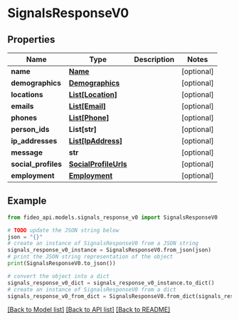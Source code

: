 # SignalsResponseV0


## Properties

Name | Type | Description | Notes
------------ | ------------- | ------------- | -------------
**name** | [**Name**](Name.md) |  | [optional] 
**demographics** | [**Demographics**](Demographics.md) |  | [optional] 
**locations** | [**List[Location]**](Location.md) |  | [optional] 
**emails** | [**List[Email]**](Email.md) |  | [optional] 
**phones** | [**List[Phone]**](Phone.md) |  | [optional] 
**person_ids** | **List[str]** |  | [optional] 
**ip_addresses** | [**List[IpAddress]**](IpAddress.md) |  | [optional] 
**message** | **str** |  | [optional] 
**social_profiles** | [**SocialProfileUrls**](SocialProfileUrls.md) |  | [optional] 
**employment** | [**Employment**](Employment.md) |  | [optional] 

## Example

```python
from fideo_api.models.signals_response_v0 import SignalsResponseV0

# TODO update the JSON string below
json = "{}"
# create an instance of SignalsResponseV0 from a JSON string
signals_response_v0_instance = SignalsResponseV0.from_json(json)
# print the JSON string representation of the object
print(SignalsResponseV0.to_json())

# convert the object into a dict
signals_response_v0_dict = signals_response_v0_instance.to_dict()
# create an instance of SignalsResponseV0 from a dict
signals_response_v0_from_dict = SignalsResponseV0.from_dict(signals_response_v0_dict)
```
[[Back to Model list]](../README.md#documentation-for-models) [[Back to API list]](../README.md#documentation-for-api-endpoints) [[Back to README]](../README.md)


